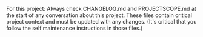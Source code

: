 For this project: Always check CHANGELOG.md and PROJECTSCOPE.md at the start of any conversation about this project. These files contain critical project context and must be updated with any changes. (It's critical that you follow the self maintenance instructions in those files.)
